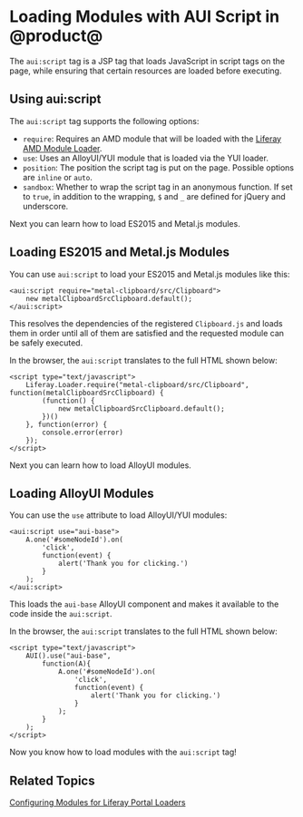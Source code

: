 # Loading Modules with AUI Script in @product@ [](id=loading-modules-with-aui-script-in-liferay)

The `aui:script` tag is a JSP tag that loads JavaScript in script tags on the
page, while ensuring that certain resources are loaded before executing.

## Using aui:script [](id=using-aui-script)

The `aui:script` tag supports the following options:

- `require`: Requires an AMD module that will be loaded with the 
  [Liferay AMD Module Loader](https://github.com/liferay/liferay-amd-loader#amd-module-loader).
- `use`: Uses an AlloyUI/YUI module that is loaded via the YUI loader.
- `position`: The position the script tag is put on the page.  Possible 
  options are `inline` or `auto`.
- `sandbox`: Whether to wrap the script tag in an anonymous function. If set 
  to `true`, in addition to the wrapping, `$` and `_` are defined for jQuery 
  and underscore.

Next you can learn how to load ES2015 and Metal.js modules.

## Loading ES2015 and Metal.js Modules [](id=loading-es2015-and-metaljs-modules)

You can use `aui:script` to load your ES2015 and Metal.js modules like this:

    <aui:script require="metal-clipboard/src/Clipboard">
        new metalClipboardSrcClipboard.default();
    </aui:script>

This resolves the dependencies of the registered `Clipboard.js` and loads them in
order until all of them are satisfied and the requested module can be safely
executed.

In the browser, the `aui:script` translates to the full HTML shown below:

    <script type="text/javascript">
        Liferay.Loader.require("metal-clipboard/src/Clipboard", function(metalClipboardSrcClipboard) {
            (function() {
                new metalClipboardSrcClipboard.default();
            })()
        }, function(error) {
            console.error(error)
        });
    </script>
 
Next you can learn how to load AlloyUI modules.

## Loading AlloyUI Modules [](id=loading-alloyui-modules)

You can use the `use` attribute to load AlloyUI/YUI modules:

    <aui:script use="aui-base">
        A.one('#someNodeId').on(
            'click',
            function(event) {
                alert('Thank you for clicking.')
            }
        );
    </aui:script>

This loads the `aui-base` AlloyUI component and makes it available to the 
code inside the `aui:script`.

In the browser, the `aui:script` translates to the full HTML shown below:

    <script type="text/javascript">
        AUI().use("aui-base",
            function(A){
                A.one('#someNodeId').on(
                    'click',
                    function(event) {
                        alert('Thank you for clicking.')
                    }
                );
            }
        );
    </script>
 
Now you know how to load modules with the `aui:script` tag!

## Related Topics [](id=related-topics)

[Configuring Modules for Liferay Portal Loaders](/develop/tutorials/-/knowledge_base/7-0/configuring-modules-for-products-loaders)
